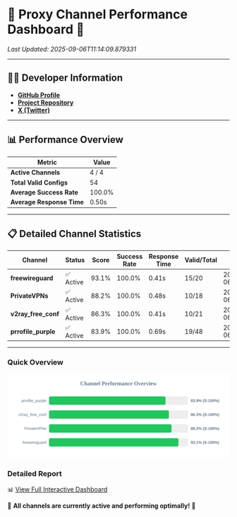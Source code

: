 # 🌟 Proxy Channel Performance Dashboard 🌟

_Last Updated: 2025-09-06T11:14:09.879331_

---

## 👩‍💻 Developer Information

- **[GitHub Profile](https://github.com/4n0nymou3)**  
- **[Project Repository](https://github.com/4n0nymou3/multi-proxy-config-fetcher)**  
- **[X (Twitter)](https://x.com/4n0nymou3)**  

---

## 📊 Performance Overview

| Metric                | Value       |
|-----------------------|-------------|
| **Active Channels**   | 4 / 4       |
| **Total Valid Configs** | 54          |
| **Average Success Rate** | 100.0%      |
| **Average Response Time** | 0.50s       |

---

## 📋 Detailed Channel Statistics

| Channel          | Status     | Score  | Success Rate | Response Time | Valid/Total | Last Success               |
|------------------|------------|--------|--------------|---------------|-------------|----------------------------|
| **freewireguard**  | ✅ Active  | 93.1%  | 100.0% | 0.41s         | 15/20       | 2025-09-06T11:14:09.877502 |
| **PrivateVPNs**  | ✅ Active  | 88.2%  | 100.0% | 0.48s         | 10/18       | 2025-09-06T11:14:09.441959 |
| **v2ray_free_conf**  | ✅ Active  | 86.3%  | 100.0% | 0.41s         | 10/21       | 2025-09-06T11:14:08.928234 |
| **prrofile_purple**  | ✅ Active  | 83.9%  | 100.0% | 0.69s         | 19/48       | 2025-09-06T11:14:08.424947 |

---

### Quick Overview
<div align="center">
  <a href="https://raw.githubusercontent.com/nullluser/NullRepo/refs/heads/main/assets/channel_stats_chart.svg">
    <img src="https://raw.githubusercontent.com/nullluser/NullRepo/refs/heads/main/assets/channel_stats_chart.svg" alt="Source Performance Statistics" width="800">
  </a>
</div>

### Detailed Report
📊 [View Full Interactive Dashboard](https://htmlpreview.github.io/?https://github.com/nullluser/NullRepo/blob/main/assets/performance_report.html)

🎉 **All channels are currently active and performing optimally!** 🎉
